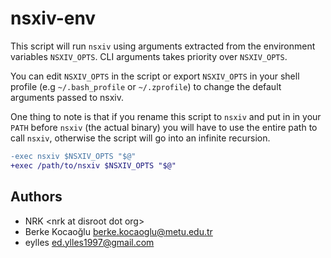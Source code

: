 # nsxiv-env

This script will run `nsxiv` using arguments extracted from the environment
variables `NSXIV_OPTS`. CLI arguments takes priority over `NSXIV_OPTS`.

You can edit `NSXIV_OPTS` in the script or export `NSXIV_OPTS` in your shell
profile (e.g `~/.bash_profile` or `~/.zprofile`) to change the default
arguments passed to nsxiv.

One thing to note is that if you rename this script to `nsxiv` and put in in
your `PATH` before `nsxiv` (the actual binary) you will have to use the entire
path to call `nsxiv`, otherwise the script will go into an infinite recursion.

```diff
-exec nsxiv $NSXIV_OPTS "$@"
+exec /path/to/nsxiv $NSXIV_OPTS "$@"
```

## Authors

* NRK \<nrk at disroot dot org>
* Berke Kocaoğlu <berke.kocaoglu@metu.edu.tr>
* eylles <ed.ylles1997@gmail.com>
